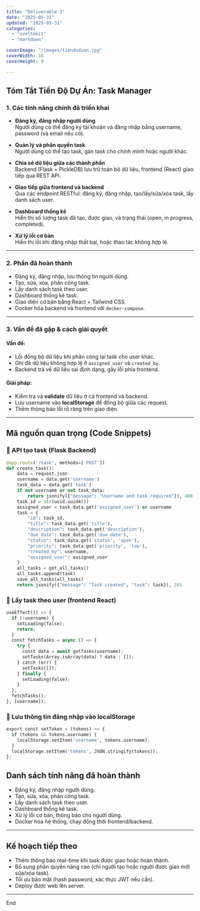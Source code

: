 ```yaml
---
title: "Deliverable 3"
date: "2025-05-31"
updated: "2025-05-31"
categories:
  - "sveltekit"
  - "markdown"

coverImage: "/images/tiendoduan.jpg"
coverWidth: 16
coverHeight: 9

---
```




## Tóm Tắt Tiến Độ Dự Án: Task Manager


### 1. Các tính năng chính đã triển khai

- **Đăng ký, đăng nhập người dùng**  
  Người dùng có thể đăng ký tài khoản và đăng nhập bằng username, password (và email nếu có).

- **Quản lý và phân quyền task**  
  Người dùng có thể tạo task, gán task cho chính mình hoặc người khác.

- **Chia sẻ dữ liệu giữa các thành phần**  
  Backend (Flask + PickleDB) lưu trữ toàn bộ dữ liệu, frontend (React) giao tiếp qua REST API.

- **Giao tiếp giữa frontend và backend**  
  Qua các endpoint RESTful: đăng ký, đăng nhập, tạo/lấy/sửa/xóa task, lấy danh sách user.

- **Dashboard thống kê**  
  Hiển thị số lượng task đã tạo, được giao, và trạng thái (open, in progress, completed).

- **Xử lý lỗi cơ bản**  
  Hiển thị lỗi khi đăng nhập thất bại, hoặc thao tác không hợp lệ.

---

### 2. Phần đã hoàn thành

- Đăng ký, đăng nhập, lưu thông tin người dùng.
- Tạo, sửa, xóa, phân công task.
- Lấy danh sách task theo user.
- Dashboard thống kê task.
- Giao diện cơ bản bằng React + Tailwind CSS.
- Docker hóa backend và frontend với `docker-compose`.

---

### 3. Vấn đề đã gặp & cách giải quyết

#### Vấn đề:
- Lỗi đồng bộ dữ liệu khi phân công lại task cho user khác.
- Ghi đè dữ liệu không hợp lệ ở `assigned_user` và `created_by`.
- Backend trả về dữ liệu sai định dạng, gây lỗi phía frontend.

#### Giải pháp:
- Kiểm tra và **validate** dữ liệu ở cả frontend và backend.
- Lưu username vào **localStorage** để đồng bộ giữa các request.
- Thêm thông báo lỗi rõ ràng trên giao diện.

---

## Mã nguồn quan trọng (Code Snippets)

### 🔹 API tạo task (Flask Backend)

```python
@app.route('/task', methods=['POST'])
def create_task():
    data = request.json
    username = data.get('username')
    task_data = data.get('task')
    if not username or not task_data:
        return jsonify({"message": "Username and task required"}), 400
    task_id = str(uuid.uuid4())
    assigned_user = task_data.get('assigned_user') or username
    task = {
        "id": task_id,
        "title": task_data.get('title'),
        "description": task_data.get('description'),
        "due_date": task_data.get('due_date'),
        "status": task_data.get('status', 'open'),
        "priority": task_data.get('priority', 'low'),
        "created_by": username,
        "assigned_user": assigned_user
    }
    all_tasks = get_all_tasks()
    all_tasks.append(task)
    save_all_tasks(all_tasks)
    return jsonify({"message": "Task created", "task": task}), 201
```
### 🔹 Lấy task theo user (frontend React)

```python
useEffect(() => {
  if (!username) {
    setLoading(false);
    return;
  }
  const fetchTasks = async () => {
    try {
      const data = await getTasks(username);
      setTasks(Array.isArray(data) ? data : []);
    } catch (err) {
      setTasks([]);
    } finally {
      setLoading(false);
    }
  };
  fetchTasks();
}, [username]);

```
### 🔹 Lưu thông tin đăng nhập vào localStorage

```python
export const setToken = (tokens) => {
  if (tokens && tokens.username) {
    localStorage.setItem('username', tokens.username);
  }
  localStorage.setItem('tokens', JSON.stringify(tokens));
};
```

## Danh sách tính năng đã hoàn thành

- Đăng ký, đăng nhập người dùng.
- Tạo, sửa, xóa, phân công task.
- Lấy danh sách task theo user.
- Dashboard thống kê task.
- Xử lý lỗi cơ bản, thông báo cho người dùng.
- Docker hóa hệ thống, chạy đồng thời frontend/backend.

---

## Kế hoạch tiếp theo

- Thêm thông báo real-time khi task được giao hoặc hoàn thành.
- Bổ sung phân quyền nâng cao (chỉ người tạo hoặc người được giao mới sửa/xóa task).
- Tối ưu bảo mật (hash password, xác thực JWT nếu cần).
- Deploy được web lên server.

---

End